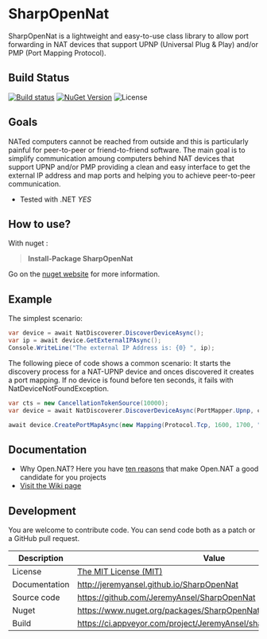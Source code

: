 
SharpOpenNat
======

SharpOpenNat is a lightweight and easy-to-use class library to allow port forwarding in NAT devices that support UPNP (Universal Plug & Play) and/or PMP (Port Mapping Protocol).


Build Status
------------

[![Build status](https://ci.appveyor.com/api/projects/status/7i7n7a6xe4jq44bl/branch/main?svg=true)](https://ci.appveyor.com/project/JeremyAnsel/sharpopennat/branch/main)
[![NuGet Version](https://buildstats.info/nuget/SharpOpenNat)](https://www.nuget.org/packages/SharpOpenNat)
![License](https://img.shields.io/github/license/JeremyAnsel/SharpOpenNat)


Goals
-----
NATed computers cannot be reached from outside and this is particularly painful for peer-to-peer or friend-to-friend software.
The main goal is to simplify communication amoung computers behind NAT devices that support UPNP and/or PMP providing a clean
and easy interface to get the external IP address and map ports and helping you to achieve peer-to-peer communication.

+ Tested with .NET  _YES_


How to use?
-----------
With nuget :
> **Install-Package SharpOpenNat**

Go on the [nuget website](https://www.nuget.org/packages/SharpOpenNat/) for more information.


Example
--------

The simplest scenario:

```c#
var device = await NatDiscoverer.DiscoverDeviceAsync();
var ip = await device.GetExternalIPAsync();
Console.WriteLine("The external IP Address is: {0} ", ip);
```

The following piece of code shows a common scenario: It starts the discovery process for a NAT-UPNP device and onces discovered it creates a port mapping. If no device is found before ten seconds, it fails with NatDeviceNotFoundException.

```c#
var cts = new CancellationTokenSource(10000);
var device = await NatDiscoverer.DiscoverDeviceAsync(PortMapper.Upnp, cts);

await device.CreatePortMapAsync(new Mapping(Protocol.Tcp, 1600, 1700, "The mapping name"));
```


Documentation
-------------
+ Why Open.NAT? Here you have [ten reasons](https://github.com/lontivero/Open.NAT/wiki/Why-Open.NAT) that make Open.NAT a good candidate for you projects
+ [Visit the Wiki page](https://github.com/lontivero/Open.Nat/wiki)


Development
-----------
You are welcome to contribute code. You can send code both as a patch or a GitHub pull request.


Description     | Value
----------------|----------------
License         | [The MIT License (MIT)](https://github.com/JeremyAnsel/SharpOpenNat/blob/main/LICENSE)
Documentation   | http://jeremyansel.github.io/SharpOpenNat
Source code     | https://github.com/JeremyAnsel/SharpOpenNat
Nuget           | https://www.nuget.org/packages/SharpOpenNat
Build           | https://ci.appveyor.com/project/JeremyAnsel/sharpopennat/branch/main


